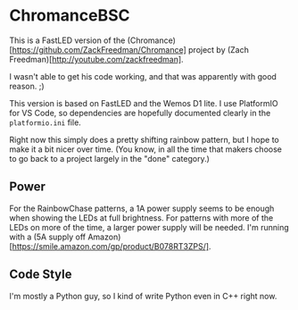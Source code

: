 # ChromanceBSC

This is a FastLED version of the
(Chromance)[https://github.com/ZackFreedman/Chromance] project by (Zach
Freedman)[http://youtube.com/zackfreedman].

I wasn't able to get his code working, and that was apparently with good reason.
;)

This version is based on FastLED and the Wemos D1 lite. I use PlatformIO for VS
Code, so dependencies are hopefully documented clearly in the `platformio.ini`
file.

Right now this simply does a pretty shifting rainbow pattern, but I hope to make
it a bit nicer over time. (You know, in all the time that makers choose to go
back to a project largely in the "done" category.)

## Power

For the RainbowChase patterns, a 1A power supply seems to be enough when showing
the LEDs at full brightness. For patterns with more of the LEDs on more of the
time, a larger power supply will be needed. I'm running with a (5A supply off
Amazon)[https://smile.amazon.com/gp/product/B078RT3ZPS/].

## Code Style

I'm mostly a Python guy, so I kind of write Python even in C++ right now.
